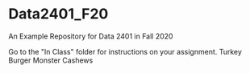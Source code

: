 # Data2401_F20
An Example Repository for Data 2401 in Fall 2020

Go to the "In Class" folder for instructions on your assignment.
Turkey Burger
Monster
Cashews
